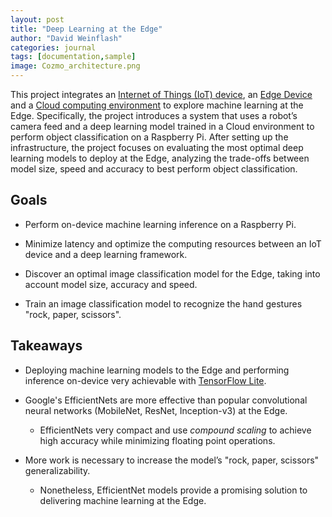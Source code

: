 ```yaml
---
layout: post
title: "Deep Learning at the Edge"
author: "David Weinflash"
categories: journal
tags: [documentation,sample]
image: Cozmo_architecture.png
---
```


This project integrates an [Internet of Things (IoT) device](https://www.digitaldreamlabs.com/pages/meet-cozmo), 
an [Edge Device](https://www.raspberrypi.org/) and a 
[Cloud computing environment](https://colab.research.google.com/notebooks/intro.ipynb#recent=true) 
to explore machine learning at the Edge. Specifically, the project introduces a system that uses a robot’s camera feed and a deep 
learning model trained in a Cloud environment to perform object classification on a Raspberry Pi. After setting up the infrastructure, 
the project focuses on evaluating the most optimal deep learning models to deploy at the Edge, analyzing the trade-offs between model size, 
speed and accuracy to best perform object classification.

## Goals

* Perform on-device machine learning inference on a Raspberry Pi.

* Minimize latency and optimize the computing resources between an IoT device and a deep learning framework.

* Discover an optimal image classification model for the Edge, taking into account model size, accuracy and speed.

* Train an image classification model to recognize the hand gestures "rock, paper, scissors".

## Takeaways

* Deploying machine learning models to the Edge and performing inference on-device very achievable with [TensorFlow Lite](https://www.tensorflow.org/lite).

* Google's EfficientNets are more effective than popular convolutional neural networks (MobileNet, ResNet, Inception-v3) at the Edge.
   * EfficientNets very compact and use _compound scaling_ to achieve high accuracy while minimizing floating point operations.

* More work is necessary to increase the model’s "rock, paper, scissors" generalizability.
   * Nonetheless, EfficientNet models provide a promising solution to delivering machine learning at the Edge.
